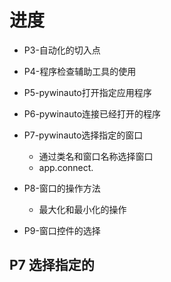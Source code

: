# 进度
* P3-自动化的切入点
* P4-程序检查辅助工具的使用
* P5-pywinauto打开指定应用程序
* P6-pywinauto连接已经打开的程序
* P7-pywinauto选择指定的窗口
	* 通过类名和窗口名称选择窗口
	* app.connect.
* P8-窗口的操作方法
	* 最大化和最小化的操作

* P9-窗口控件的选择

## P7 选择指定的
<!--stackedit_data:
eyJoaXN0b3J5IjpbLTc0NTAzMTIwMiw5OTg0OTY1MzEsOTk4ND
k2NTMxLC0xNTM0Njc3NTA3LC03NjcxODQ0MCwtMjU3NDY2MjY3
LDE3ODM1ODY4OTEsLTExODc3NjEwMDgsLTE1NTgzNDYwOTYsNT
QxNzE1Mjc0LDIyMjc4NDExOSwtMTM4MjkxMDM3MV19
-->